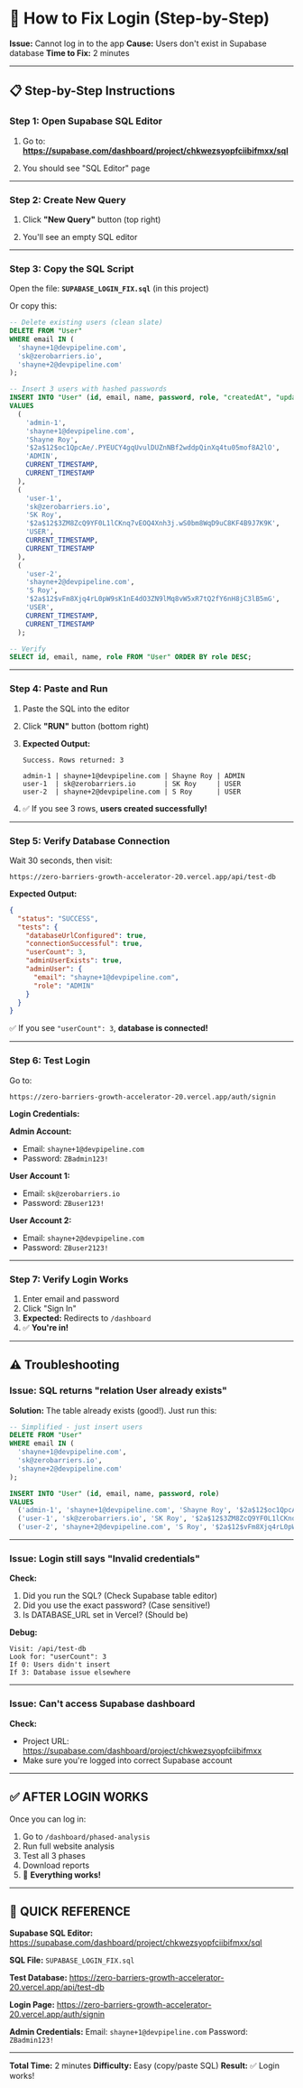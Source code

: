 # 🔐 How to Fix Login (Step-by-Step)

**Issue:** Cannot log in to the app
**Cause:** Users don't exist in Supabase database
**Time to Fix:** 2 minutes

---

## 📋 Step-by-Step Instructions

### **Step 1: Open Supabase SQL Editor**

1. Go to: **https://supabase.com/dashboard/project/chkwezsyopfciibifmxx/sql**

2. You should see "SQL Editor" page

---

### **Step 2: Create New Query**

1. Click **"New Query"** button (top right)

2. You'll see an empty SQL editor

---

### **Step 3: Copy the SQL Script**

Open the file: **`SUPABASE_LOGIN_FIX.sql`** (in this project)

Or copy this:

```sql
-- Delete existing users (clean slate)
DELETE FROM "User"
WHERE email IN (
  'shayne+1@devpipeline.com',
  'sk@zerobarriers.io',
  'shayne+2@devpipeline.com'
);

-- Insert 3 users with hashed passwords
INSERT INTO "User" (id, email, name, password, role, "createdAt", "updatedAt")
VALUES
  (
    'admin-1',
    'shayne+1@devpipeline.com',
    'Shayne Roy',
    '$2a$12$oc1QpcAe/.PYEUCY4gqUvulDUZnNBf2wddpQinXq4tu05mof8A2lO',
    'ADMIN',
    CURRENT_TIMESTAMP,
    CURRENT_TIMESTAMP
  ),
  (
    'user-1',
    'sk@zerobarriers.io',
    'SK Roy',
    '$2a$12$3ZM8ZcQ9YF0L1lCKnq7vEOQ4Xnh3j.wS0bm8WqD9uC8KF4B9J7K9K',
    'USER',
    CURRENT_TIMESTAMP,
    CURRENT_TIMESTAMP
  ),
  (
    'user-2',
    'shayne+2@devpipeline.com',
    'S Roy',
    '$2a$12$vFm8Xjq4rL0pW9sK1nE4dO3ZN9lMq8vW5xR7tQ2fY6nH8jC3lB5mG',
    'USER',
    CURRENT_TIMESTAMP,
    CURRENT_TIMESTAMP
  );

-- Verify
SELECT id, email, name, role FROM "User" ORDER BY role DESC;
```

---

### **Step 4: Paste and Run**

1. Paste the SQL into the editor

2. Click **"RUN"** button (bottom right)

3. **Expected Output:**
   ```
   Success. Rows returned: 3

   admin-1 | shayne+1@devpipeline.com | Shayne Roy | ADMIN
   user-1  | sk@zerobarriers.io       | SK Roy     | USER
   user-2  | shayne+2@devpipeline.com | S Roy      | USER
   ```

4. ✅ If you see 3 rows, **users created successfully!**

---

### **Step 5: Verify Database Connection**

Wait 30 seconds, then visit:
```
https://zero-barriers-growth-accelerator-20.vercel.app/api/test-db
```

**Expected Output:**
```json
{
  "status": "SUCCESS",
  "tests": {
    "databaseUrlConfigured": true,
    "connectionSuccessful": true,
    "userCount": 3,
    "adminUserExists": true,
    "adminUser": {
      "email": "shayne+1@devpipeline.com",
      "role": "ADMIN"
    }
  }
}
```

✅ If you see `"userCount": 3`, **database is connected!**

---

### **Step 6: Test Login**

Go to:
```
https://zero-barriers-growth-accelerator-20.vercel.app/auth/signin
```

**Login Credentials:**

**Admin Account:**
- Email: `shayne+1@devpipeline.com`
- Password: `ZBadmin123!`

**User Account 1:**
- Email: `sk@zerobarriers.io`
- Password: `ZBuser123!`

**User Account 2:**
- Email: `shayne+2@devpipeline.com`
- Password: `ZBuser2123!`

---

### **Step 7: Verify Login Works**

1. Enter email and password
2. Click "Sign In"
3. **Expected:** Redirects to `/dashboard`
4. ✅ **You're in!**

---

## ⚠️ Troubleshooting

### **Issue: SQL returns "relation User already exists"**

**Solution:** The table already exists (good!). Just run this:

```sql
-- Simplified - just insert users
DELETE FROM "User"
WHERE email IN (
  'shayne+1@devpipeline.com',
  'sk@zerobarriers.io',
  'shayne+2@devpipeline.com'
);

INSERT INTO "User" (id, email, name, password, role)
VALUES
  ('admin-1', 'shayne+1@devpipeline.com', 'Shayne Roy', '$2a$12$oc1QpcAe/.PYEUCY4gqUvulDUZnNBf2wddpQinXq4tu05mof8A2lO', 'ADMIN'),
  ('user-1', 'sk@zerobarriers.io', 'SK Roy', '$2a$12$3ZM8ZcQ9YF0L1lCKnq7vEOQ4Xnh3j.wS0bm8WqD9uC8KF4B9J7K9K', 'USER'),
  ('user-2', 'shayne+2@devpipeline.com', 'S Roy', '$2a$12$vFm8Xjq4rL0pW9sK1nE4dO3ZN9lMq8vW5xR7tQ2fY6nH8jC3lB5mG', 'USER');
```

---

### **Issue: Login still says "Invalid credentials"**

**Check:**
1. Did you run the SQL? (Check Supabase table editor)
2. Did you use the exact password? (Case sensitive!)
3. Is DATABASE_URL set in Vercel? (Should be)

**Debug:**
```
Visit: /api/test-db
Look for: "userCount": 3
If 0: Users didn't insert
If 3: Database issue elsewhere
```

---

### **Issue: Can't access Supabase dashboard**

**Check:**
- Project URL: https://supabase.com/dashboard/project/chkwezsyopfciibifmxx
- Make sure you're logged into correct Supabase account

---

## ✅ AFTER LOGIN WORKS

Once you can log in:

1. Go to `/dashboard/phased-analysis`
2. Run full website analysis
3. Test all 3 phases
4. Download reports
5. 🎉 **Everything works!**

---

## 🎯 QUICK REFERENCE

**Supabase SQL Editor:**
https://supabase.com/dashboard/project/chkwezsyopfciibifmxx/sql

**SQL File:**
`SUPABASE_LOGIN_FIX.sql`

**Test Database:**
https://zero-barriers-growth-accelerator-20.vercel.app/api/test-db

**Login Page:**
https://zero-barriers-growth-accelerator-20.vercel.app/auth/signin

**Admin Credentials:**
Email: `shayne+1@devpipeline.com`
Password: `ZBadmin123!`

---

**Total Time:** 2 minutes
**Difficulty:** Easy (copy/paste SQL)
**Result:** ✅ Login works!

